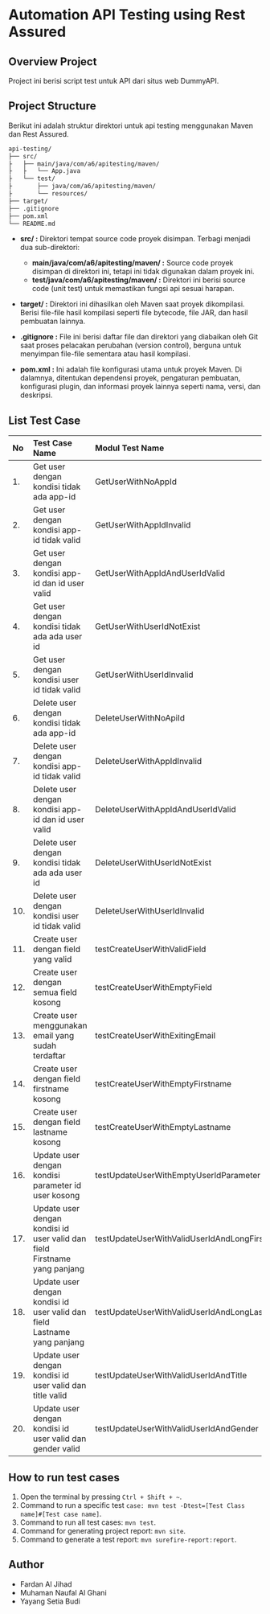 # Automation API Testing using Rest Assured

## Overview Project

Project ini berisi script test untuk API dari situs web DummyAPI.

## Project Structure

Berikut ini adalah struktur direktori untuk api testing menggunakan Maven dan Rest Assured.

```bash
api-testing/
├── src/
├   ├── main/java/com/a6/apitesting/maven/
├   ├   └── App.java
├   └── test/
├       ├── java/com/a6/apitesting/maven/
├       └── resources/
├── target/
├── .gitignore
├── pom.xml
└── README.md
```

- **src/ :** Direktori tempat source code proyek disimpan. Terbagi menjadi dua sub-direktori:

  - **main/java/com/a6/apitesting/maven/ :** Source code proyek disimpan di direktori ini, tetapi ini tidak digunakan dalam proyek ini.
  - **test/java/com/a6/apitesting/maven/ :** Direktori ini berisi source code (unit test) untuk memastikan fungsi api sesuai harapan.

- **target/ :** Direktori ini dihasilkan oleh Maven saat proyek dikompilasi. Berisi file-file hasil kompilasi seperti file bytecode, file JAR, dan hasil pembuatan lainnya.

- **.gitignore :** File ini berisi daftar file dan direktori yang diabaikan oleh Git saat proses pelacakan perubahan (version control), berguna untuk menyimpan file-file sementara atau hasil kompilasi.

- **pom.xml :** Ini adalah file konfigurasi utama untuk proyek Maven. Di dalamnya, ditentukan dependensi proyek, pengaturan pembuatan, konfigurasi plugin, dan informasi proyek lainnya seperti nama, versi, dan deskripsi.

## List Test Case

| No  | Test Case Name                                                            | Modul Test Name                               |
| :-- | :------------------------------------------------------------------------ | :-------------------------------------------- |
| 1.  | Get user dengan kondisi tidak ada app-id                                  | GetUserWithNoAppId                            |
| 2.  | Get user dengan kondisi app-id tidak valid                                | GetUserWithAppIdInvalid                       |
| 3.  | Get user dengan kondisi app-id dan id user valid                          | GetUserWithAppIdAndUserIdValid                |
| 4.  | Get user dengan kondisi tidak ada ada user id                             | GetUserWithUserIdNotExist                     |
| 5.  | Get user dengan kondisi user id tidak valid                               | GetUserWithUserIdInvalid                      |
| 6.  | Delete user dengan kondisi tidak ada app-id                               | DeleteUserWithNoApiId                         |
| 7.  | Delete user dengan kondisi app-id tidak valid                             | DeleteUserWithAppIdInvalid                    |
| 8.  | Delete user dengan kondisi app-id dan id user valid                       | DeleteUserWithAppIdAndUserIdValid             |
| 9.  | Delete user dengan kondisi tidak ada ada user id                          | DeleteUserWithUserIdNotExist                  |
| 10. | Delete user dengan kondisi user id tidak valid                            | DeleteUserWithUserIdInvalid                   |
| 11. | Create user dengan field yang valid                                       | testCreateUserWithValidField                  |
| 12. | Create user dengan semua field kosong                                     | testCreateUserWithEmptyField                  |
| 13. | Create user menggunakan email yang sudah terdaftar                        | testCreateUserWithExitingEmail                |
| 14. | Create user dengan field firstname kosong                                 | testCreateUserWithEmptyFirstname              |
| 15. | Create user dengan field lastname kosong                                  | testCreateUserWithEmptyLastname               |
| 16. | Update user dengan kondisi parameter id user kosong                       | testUpdateUserWithEmptyUserIdParameter        |
| 17. | Update user dengan kondisi id user valid dan field Firstname yang panjang | testUpdateUserWithValidUserIdAndLongFirstname |
| 18. | Update user dengan kondisi id user valid dan field Lastname yang panjang  | testUpdateUserWithValidUserIdAndLongLastname  |
| 19. | Update user dengan kondisi id user valid dan title valid                  | testUpdateUserWithValidUserIdAndTitle         |
| 20. | Update user dengan kondisi id user valid dan gender valid                 | testUpdateUserWithValidUserIdAndGender        |

## How to run test cases

1. Open the terminal by pressing `Ctrl + Shift + ~`.
2. Command to run a specific test `case: mvn test -Dtest=[Test Class name]#[Test case name]`.
3. Command to run all test cases: `mvn test`.
4. Command for generating project report: `mvn site`.
5. Command to generate a test report: `mvn surefire-report:report`.

## Author

- Fardan Al Jihad
- Muhaman Naufal Al Ghani
- Yayang Setia Budi
